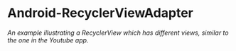 # Android-RecyclerViewAdapter
_An example illustrating a RecyclerView which has different views, similar to the one in the Youtube app._